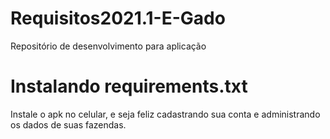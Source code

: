 # Requisitos2021.1-E-Gado
Repositório de desenvolvimento para aplicação

# Instalando requirements.txt
Instale o apk no celular, e seja feliz cadastrando sua conta e administrando os dados de suas fazendas.

